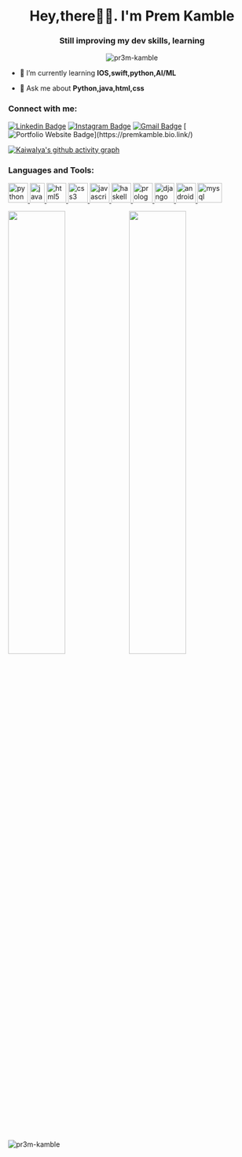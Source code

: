 
<h1 align="center">Hey,there👋🏻. I'm Prem Kamble</h1>
<h3 align="center">Still improving my dev skills, learning</h3>

<p align="center"> <img src="https://komarev.com/ghpvc/?username=pr3m-kamble&label=Profile%20views&color=0e75b6&style=flat" alt="pr3m-kamble" /> </p>



- 🌱 I’m currently learning **IOS,swift,python,AI/ML**

- 💬 Ask me about **Python,java,html,css**



<h3 align="left">Connect with me:</h3>

[![Linkedin Badge](https://img.shields.io/badge/-prem_kamble-blue?style=flat-square&logo=Linkedin&logoColor=white&link=https://www.linkedin.com/in/prem-kamble/)](https://www.linkedin.com/in/prem/)
[![Instagram Badge](https://img.shields.io/badge/-pr3msig-purple?style=flat-square&logo=instagram&logoColor=white&link=https://instagram.com/notkaiwalya)](https://instagram.com/npr3msig)
[![Gmail Badge](https://img.shields.io/badge/-premkamble099@gmail.com-c14438?style=flat-square&logo=Gmail&logoColor=white&link=mailto:kaiwalyakoparkar@gmail.com)](mailto:premkamble099@gmail.com)
[![Portfolio Website Badge](https://img.shields.io/badge/-Portfolio-black?style=flat-square&logo=BioLink&logoColor=white&link=[https://link.premkamble.com](https://premkamble.bio.link/)/)](https://premkamble.bio.link/)

[![Kaiwalya's github activity graph](https://github-readme-activity-graph.vercel.app/graph?username=pr3m-kamble&bg_color=0f2d3d&color=1cadfb&line=1cadfb&point=1cadfb&area=true&hide_border=true)](https://github.com/ashutosh00710/github-readme-activity-graph)

<h3 align="left">Languages and Tools:</h3>

<p align="left"> 
  <a href="https://www.python.org" target="_blank" rel="noreferrer"> 
    <img src="https://upload.wikimedia.org/wikipedia/commons/thumb/c/c3/Python-logo-notext.svg/182px-Python-logo-notext.svg.png" alt="python" width="40" height="40"/> 
  </a> 
  <a href="https://www.java.com" target="_blank" rel="noreferrer"> 
    <img src="https://upload.wikimedia.org/wikipedia/en/thumb/3/30/Java_programming_language_logo.svg/182px-Java_programming_language_logo.svg.png" alt="java" width="30" height="40"/> 
  </a> 
  <a href="https://www.w3.org/html/" target="_blank" rel="noreferrer"> 
    <img src="https://upload.wikimedia.org/wikipedia/commons/thumb/6/61/HTML5_logo_and_wordmark.svg/195px-HTML5_logo_and_wordmark.svg.png" alt="html5" width="40" height="40"/> 
  </a> 
  <a href="https://www.w3schools.com/css/" target="_blank" rel="noreferrer"> 
    <img src="https://upload.wikimedia.org/wikipedia/commons/thumb/d/d5/CSS3_logo_and_wordmark.svg/180px-CSS3_logo_and_wordmark.svg.png" alt="css3" width="40" height="40"/> 
  </a> 
  <a href="https://developer.mozilla.org/en-US/docs/Web/JavaScript" target="_blank" rel="noreferrer"> 
    <img src="https://www.javascripttutorial.net/wp-content/uploads/2021/04/JavaScript-Tutorial.svg" alt="javascript" width="40" height="40"/> 
  </a> 
  <a href="https://www.haskell.org/" target="_blank" rel="noreferrer"> 
    <img src="https://upload.wikimedia.org/wikipedia/commons/1/1c/Haskell-Logo.svg" alt="haskell" width="40" height="40"/> 
  </a> 
  <a href="https://en.wikipedia.org/wiki/Prolog" target="_blank" rel="noreferrer"> 
    <img src="https://www.swi-prolog.org/download/logo/swipl-128.png" alt="prolog" width="40" height="40"/> 
  </a> 
  <a href="https://www.djangoproject.com/" target="_blank" rel="noreferrer"> 
    <img src="https://cdn.worldvectorlogo.com/logos/django.svg" alt="django" width="40" height="40"/> 
  </a> 
  <a href="https://developer.android.com" target="_blank" rel="noreferrer"> 
    <img src="https://upload.wikimedia.org/wikipedia/commons/thumb/6/64/Android_logo_2019_%28stacked%29.svg/182px-Android_logo_2019_%28stacked%29.svg.png" alt="android" width="40" height="40"/> 
  </a> 
  <a href="https://www.mysql.com/" target="_blank" rel="noreferrer"> 
    <img src="https://upload.wikimedia.org/wikipedia/en/thumb/d/dd/MySQL_logo.svg/150px-MySQL_logo.svg.png" alt="mysql" width="50" height="40"/> 
  </a> 
</p>



<p align="left">
	
  <img width="48%" src="https://github-readme-stats.vercel.app/api?username=pr3m-kamble&show_icons=true&theme=tokyonight" />
  <img width="48%" src="https://github-readme-streak-stats.herokuapp.com/?user=pr3m-kamble&theme=tokyonight" />
</p>
<p><img align="left" src="https://github-readme-stats.vercel.app/api/top-langs?username=pr3m-kamble&show_icons=true&locale=en&layout=compact" alt="pr3m-kamble" /></p>
